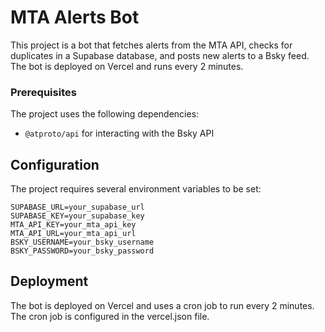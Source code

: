 # MTA Alerts Bot

This project is a bot that fetches alerts from the MTA API, checks for duplicates in a Supabase database, and posts new alerts to a Bsky feed. The bot is deployed on Vercel and runs every 2 minutes.

### Prerequisites

The project uses the following dependencies:

- `@atproto/api` for interacting with the Bsky API

## Configuration

The project requires several environment variables to be set:

```
SUPABASE_URL=your_supabase_url
SUPABASE_KEY=your_supabase_key
MTA_API_KEY=your_mta_api_key
MTA_API_URL=your_mta_api_url
BSKY_USERNAME=your_bsky_username
BSKY_PASSWORD=your_bsky_password
```

## Deployment

The bot is deployed on Vercel and uses a cron job to run every 2 minutes. The cron job is configured in the vercel.json file.
